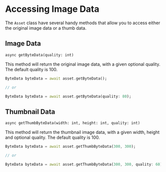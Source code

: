# Accessing Image Data

The `Asset` class have several handy methods that allow you to access either
the original image data or a thumb data.

## Image Data

`async getByteData(quality: int)`

This method will return the original image data, with a given optional quality. The default
quality is 100.

```dart
ByteData byteData = await asset.getByteData();

// or

ByteData byteData = await asset.getByteData(quality: 80);
```

## Thumbnail Data

`async getThumbByteData(width: int, height: int, quality: int)`

This method will return the thumbnail image data, with a given width, height and optional quality.
The default quality is 100.

```dart
ByteData byteData = await asset.getThumbByteData(300, 300);

// or

ByteData byteData = await asset.getThumbByteData(300, 300, quality: 60);
```
